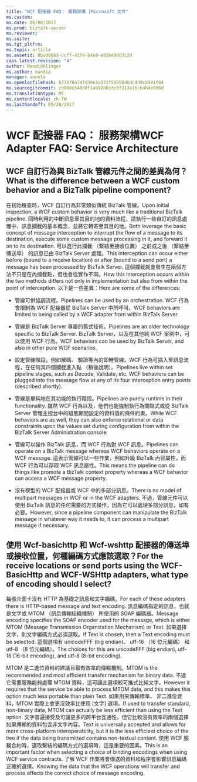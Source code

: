 ```yaml
---
title: "WCF 配接器 FAQ： 服務架構 |Microsoft 文件"
ms.custom: 
ms.date: 06/08/2017
ms.prod: biztalk-server
ms.reviewer: 
ms.suite: 
ms.tgt_pltfrm: 
ms.topic: article
ms.assetid: 8bad0063-ccff-41f4-b4e0-a02b49403c2d
caps.latest.revision: "4"
author: MandiOhlinger
ms.author: mandia
manager: anneta
ms.openlocfilehash: b73b70474fd30e3a571f59558d6dc439cb981f64
ms.sourcegitcommit: cb908c540d8f1a692d01dc8f313e16cb4b4e696d
ms.translationtype: MT
ms.contentlocale: zh-TW
ms.lasthandoff: 09/20/2017
---
```

# <a name="wcf-adapter-faq-service-architecture"></a><span data-ttu-id="28710-102">WCF 配接器 FAQ： 服務架構</span><span class="sxs-lookup"><span data-stu-id="28710-102">WCF Adapter FAQ: Service Architecture</span></span>
## <a name="what-is-the-difference-between-a-wcf-custom-behavior-and-a-biztalk-pipeline-component"></a><span data-ttu-id="28710-103">WCF 自訂行為與 BizTalk 管線元件之間的差異為何？</span><span class="sxs-lookup"><span data-stu-id="28710-103">What is the difference between a WCF custom behavior and a BizTalk pipeline component?</span></span>  
 <span data-ttu-id="28710-104">在初始檢查時，WCF 自訂行為非常類似傳統 BizTalk 管線。</span><span class="sxs-lookup"><span data-stu-id="28710-104">Upon initial inspection, a WCF custom behavior is very much like a traditional BizTalk pipeline.</span></span> <span data-ttu-id="28710-105">同時利用的中斷訊息至其目的地的資料流程，請執行一些自訂的訊息處理中，訊息攔截的基本概念，並將它轉寄至其目的地。</span><span class="sxs-lookup"><span data-stu-id="28710-105">Both leverage the basic concept of message interception to interrupt the flow of a message to its destination, execute some custom message processing in it, and forward it on to its destination.</span></span> <span data-ttu-id="28710-106">可以進行此攔截 （繫結至接收位置） 之前或之後 （繫結至傳送埠） 的訊息已由 BizTalk Server 處理。</span><span class="sxs-lookup"><span data-stu-id="28710-106">This interception can occur either before (bound to a receive location) or after (bound to a send port) a message has been processed by BizTalk Server.</span></span> <span data-ttu-id="28710-107">這個攔截就會發生在兩個方法不只是在內攔截點，但也會從實作不同。</span><span class="sxs-lookup"><span data-stu-id="28710-107">How this interception occurs within the two methods differs not only in implementation but also from within the point of interception.</span></span> <span data-ttu-id="28710-108">以下是一些差異：</span><span class="sxs-lookup"><span data-stu-id="28710-108">Here are some of the differences:</span></span>  
  
-   <span data-ttu-id="28710-109">管線可供協調流程。</span><span class="sxs-lookup"><span data-stu-id="28710-109">Pipelines can be used by an orchestration.</span></span> <span data-ttu-id="28710-110">WCF 行為會限制為 WCF 配接器從 BizTalk Server 中所呼叫。</span><span class="sxs-lookup"><span data-stu-id="28710-110">WCF behaviors are limited to being called by a WCF adapter from within BizTalk Server.</span></span>  
  
-   <span data-ttu-id="28710-111">管線是 BizTalk Server 專屬的舊式技術。</span><span class="sxs-lookup"><span data-stu-id="28710-111">Pipelines are an older technology specific to BizTalk Server.</span></span> <span data-ttu-id="28710-112">BizTalk Server，以及在其他純 WCF 案例中，可以使用 WCF 行為。</span><span class="sxs-lookup"><span data-stu-id="28710-112">WCF behaviors can be used by BizTalk Server, and also in other pure WCF scenarios.</span></span>  
  
-   <span data-ttu-id="28710-113">設定管線階段，例如解碼、 驗證等內的即時管線。WCF 行為可插入至訊息流程，在任何其四個攔截進入點 （稍後說明）。</span><span class="sxs-lookup"><span data-stu-id="28710-113">Pipelines live within set pipeline stages, such as Decode, Validate, etc. WCF behaviors can be plugged into the message flow at any of its four interception entry points (described shortly).</span></span>  
  
-   <span data-ttu-id="28710-114">管線是單純地在其功能的執行階段。</span><span class="sxs-lookup"><span data-stu-id="28710-114">Pipelines are purely runtime in their functionality.</span></span> <span data-ttu-id="28710-115">雖然 WCF 行為以及，他們也能強制執行為關聯式或從 BizTalk Server 管理主控台中的組態期間設定的資料值的條件約束。</span><span class="sxs-lookup"><span data-stu-id="28710-115">While WCF behaviors are as well, they can also enforce relational or data constraints upon the values set during configuration from within the BizTalk Server Administration console.</span></span>  
  
-   <span data-ttu-id="28710-116">管線可以操作 BizTalk 訊息，而 WCF 行為對 WCF 訊息。</span><span class="sxs-lookup"><span data-stu-id="28710-116">Pipelines can operate on a BizTalk message whereas WCF behaviors operate on a WCF message.</span></span> <span data-ttu-id="28710-117">這表示管線可以一些作業，例如升級 BizTalk 內容屬性，而 WCF 行為可以存取 WCF 訊息屬性。</span><span class="sxs-lookup"><span data-stu-id="28710-117">This means the pipeline can do things like promote a BizTalk context property whereas a WCF behavior can access a WCF message property.</span></span>  
  
-   <span data-ttu-id="28710-118">沒有模型的 WCF 配接器或 WCF 中的多部分訊息。</span><span class="sxs-lookup"><span data-stu-id="28710-118">There is no model of multipart messages in WCF or in the WCF adapters.</span></span> <span data-ttu-id="28710-119">不過，管線元件可以使用 BizTalk 訊息的任何需要的方式操作，因為它可以處理多部分訊息，如有必要。</span><span class="sxs-lookup"><span data-stu-id="28710-119">However, since a pipeline component can manipulate the BizTalk message in whatever way it needs to, it can process a multipart message if necessary.</span></span>  
  
## <a name="for-the-receive-locations-or-send-ports-using-the-wcf-basichttp-and-wcf-wshttp-adapters-what-type-of-encoding-should-i-select"></a><span data-ttu-id="28710-120">使用 Wcf-basichttp 和 Wcf-wshttp 配接器的傳送埠或接收位置，何種編碼方式應該選取？</span><span class="sxs-lookup"><span data-stu-id="28710-120">For the receive locations or send ports using the WCF-BasicHttp and WCF-WSHttp adapters, what type of encoding should I select?</span></span>  
 <span data-ttu-id="28710-121">每張介面卡沒有 HTTP 為基礎之訊息和文字編碼。</span><span class="sxs-lookup"><span data-stu-id="28710-121">For each of these adapters there is HTTP-based message and text encoding.</span></span> <span data-ttu-id="28710-122">訊息編碼指定的訊息，也就是文字或 MTOM （訊息傳輸組織機制） 所使用的 SOAP 編碼器。</span><span class="sxs-lookup"><span data-stu-id="28710-122">Message encoding specifies the SOAP encoder used for the message, which is either MTOM (Message Transmission Organization Mechanism) or Text.</span></span> <span data-ttu-id="28710-123">如果選擇文字，則文字編碼方式必須選取。</span><span class="sxs-lookup"><span data-stu-id="28710-123">If Text is chosen, then a Text encoding must be selected.</span></span> <span data-ttu-id="28710-124">這個選項有 unicodeFFF (big endian)、 utf-16 （16 位元編碼） 和 utf-8 （8 位元編碼）。</span><span class="sxs-lookup"><span data-stu-id="28710-124">The choices for this are unicodeFFF (big endian), utf-16 (16-bit encoding), and utf-8 (8-bit encoding).</span></span>  
  
 <span data-ttu-id="28710-125">MTOM 是二進位資料的建議且最有效率的傳輸機制。</span><span class="sxs-lookup"><span data-stu-id="28710-125">MTOM is the recommended and most efficient transfer mechanism for binary data.</span></span> <span data-ttu-id="28710-126">不過它需要服務能夠處理 MTOM 資料，這可讓此選項較可攜式比純文字。</span><span class="sxs-lookup"><span data-stu-id="28710-126">However it requires that the service be able to process MTOM data, and this makes this option much less portable than plain Text.</span></span> <span data-ttu-id="28710-127">如果用來傳輸標準、 非二進位資料，MTOM 實際上會更沒效率比使用 [文字] 選項。</span><span class="sxs-lookup"><span data-stu-id="28710-127">If used to transfer standard, non-binary data, MTOM can actually be less efficient than using the Text option.</span></span> <span data-ttu-id="28710-128">文字普遍接受及可讓更多的跨平台互通性，但它比較沒有效率的兩個選擇如果傳輸的資料包含非文字內容。</span><span class="sxs-lookup"><span data-stu-id="28710-128">Text is universally accepted and allows for more cross-platform interoperability, but it is the less efficient choice of the two if the data being transmitted contains non-textual content.</span></span> <span data-ttu-id="28710-129">使用 WCF 服務合約時，選取繫結的編碼方式的選項時，這是重要的因素。</span><span class="sxs-lookup"><span data-stu-id="28710-129">This is an important factor when selecting a choice of binding encodings when using WCF service contracts.</span></span> <span data-ttu-id="28710-130">了解 WCF 作業將會傳送的資料和程序會影響訊息編碼正確的選擇。</span><span class="sxs-lookup"><span data-stu-id="28710-130">Knowing the data that the WCF operations will transfer and process affects the correct choice of message encoding.</span></span>